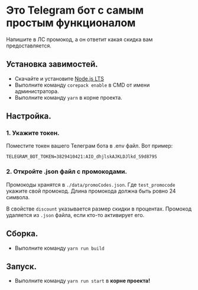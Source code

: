 # Это Telegram бот с самым простым функционалом
Напишите в ЛС промокод, а он ответит какая скидка вам предоставляется.
## Установка завимостей.
- Скачайте и установите [Node.js LTS](https://nodejs.org/en/)
- Выполните команду `corepack enable` в CMD от имени администратора.
- Выполните команду `yarn` в корне проекта.
## Настройка.
### 1. Укажите токен.
Поместите токен вашего Телеграм бота в .env файл. Вот пример:
```env
TELEGRAM_BOT_TOKEN=3829410421:AIO_dhjlskAJKLDJlkd_S9d879S
```
### 2. Откройте .json файл с промокодами.
Промокоды хранятся в `./data/promoCodes.json`. Где `test_promocode` укажите свой промокод. Длина промокода должна быть ровно 24 символа.

В свойстве `discount` указывается размер скидки в процентах. Промокод удаляется из `.json` файла, если кто-то активирует его.
## Сборка.
- Выполните команду `yarn run build`
## Запуск.
- Выполните команду `yarn run start` в **корне проекта!**